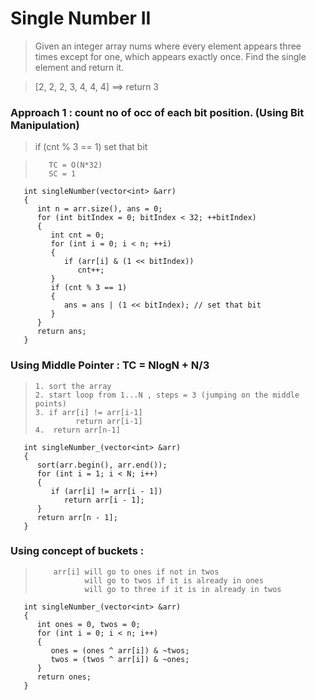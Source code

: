 # Single Number II

> Given an integer array nums where every element appears three times except for one, which appears exactly once.
> Find the single element and return it.

> [2, 2, 2, 3, 4, 4, 4] ==> return 3

### Approach 1 : count no of occ of each bit position. (Using Bit Manipulation)

> if (cnt % 3 == 1) set that bit

>        TC = O(N*32)
>        SC = 1

```
   int singleNumber(vector<int> &arr)
   {
      int n = arr.size(), ans = 0;
      for (int bitIndex = 0; bitIndex < 32; ++bitIndex)
      {
         int cnt = 0;
         for (int i = 0; i < n; ++i)
         {
            if (arr[i] & (1 << bitIndex))
               cnt++;
         }
         if (cnt % 3 == 1)
         {
            ans = ans | (1 << bitIndex); // set that bit
         }
      }
      return ans;
   }
```

### Using Middle Pointer : TC = NlogN + N/3

>     1. sort the array
>     2. start loop from 1...N , steps = 3 (jumping on the middle points)
>     3. if arr[i] != arr[i-1]
>              return arr[i-1]
>     4.  return arr[n-1]

```
   int singleNumber_(vector<int> &arr)
   {
      sort(arr.begin(), arr.end());
      for (int i = 1; i < N; i++)
      {
         if (arr[i] != arr[i - 1])
            return arr[i - 1];
      }
      return arr[n - 1];
   }
```

### Using concept of buckets :

>         arr[i] will go to ones if not in twos
>                will go to twos if it is already in ones
>                will go to three if it is in already in twos

```
   int singleNumber_(vector<int> &arr)
   {
      int ones = 0, twos = 0;
      for (int i = 0; i < n; i++)
      {
         ones = (ones ^ arr[i]) & ~twos;
         twos = (twos ^ arr[i]) & ~ones;
      }
      return ones;
   }
```
